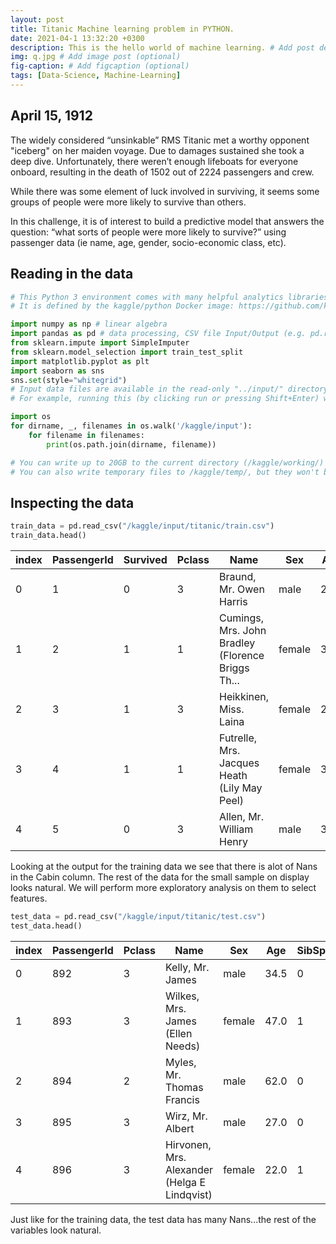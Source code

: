 ```yaml
---
layout: post
title: Titanic Machine learning problem in PYTHON.
date: 2021-04-1 13:32:20 +0300
description: This is the hello world of machine learning. # Add post description (optional)
img: q.jpg # Add image post (optional)
fig-caption: # Add figcaption (optional)
tags: [Data-Science, Machine-Learning]
---
```

## April 15, 1912
The widely considered “unsinkable” RMS Titanic met a worthy opponent "iceberg" on her maiden voyage. Due to damages sustained she took a deep dive. Unfortunately, there weren’t enough lifeboats for everyone onboard, resulting in the death of 1502 out of 2224 passengers and crew.

While there was some element of luck involved in surviving, it seems some groups of people were more likely to survive than others.

In this challenge, it is of interest to build a predictive model that answers the question: “what sorts of people were more likely to survive?” using passenger data (ie name, age, gender, socio-economic class, etc).
## Reading in the data
```python
# This Python 3 environment comes with many helpful analytics libraries installed
# It is defined by the kaggle/python Docker image: https://github.com/kaggle/docker-python

import numpy as np # linear algebra
import pandas as pd # data processing, CSV file Input/Output (e.g. pd.read_csv)
from sklearn.impute import SimpleImputer
from sklearn.model_selection import train_test_split
import matplotlib.pyplot as plt
import seaborn as sns
sns.set(style="whitegrid")
# Input data files are available in the read-only "../input/" directory
# For example, running this (by clicking run or pressing Shift+Enter) will list all files under the input directory

import os
for dirname, _, filenames in os.walk('/kaggle/input'):
    for filename in filenames:
        print(os.path.join(dirname, filename))

# You can write up to 20GB to the current directory (/kaggle/working/) that gets preserved as output when you create a version using "Save & Run All" 
# You can also write temporary files to /kaggle/temp/, but they won't be saved outside of the current session
```
## Inspecting the data

```python
train_data = pd.read_csv("/kaggle/input/titanic/train.csv")
train_data.head()
```

| index |PassengerId | Survived | Pclass	|Name	|Sex	|Age	|SibSp	|Parch	|Ticket	|Fare	|Cabin	|Embarked|
|------|------|----------|-----------|-------|-------|-------|-------|-------|-------|-------|--------|---------|
|0	|1	|0	|3	|Braund, Mr. Owen Harris	|male	|22.0	|1	|0	|A/5 21171	|7.2500|	NaN |	S |
|1	|2	|1	|1|	Cumings, Mrs. John Bradley (Florence Briggs Th...	|female	|38.0|	1|	0|	PC 17599|	71.2833	|C85|	C |
|2	|3	|1	|3	|Heikkinen, Miss. Laina	|female	|26.0	|0	|0	|STON/O2. 3101282	|7.9250|	NaN|	S |
|3	|4	|1	|1	|Futrelle, Mrs. Jacques Heath (Lily May Peel)	|female	|35.0	|1	|0	|113803|	53.1000	|C123	|S |
|4	|5	|0	|3	|Allen, Mr. William Henry	|male	|35.0	|0	|0	|373450|	8.0500|	NaN	|S |

Looking at the output for the training data we see that there is alot of Nans in the Cabin column. The rest of the data for the small 
sample on display looks natural. We will perform more exploratory analysis on them to select features.

```python
test_data = pd.read_csv("/kaggle/input/titanic/test.csv")
test_data.head()
```

|index |PassengerId	|Pclass|	Name|	Sex|	Age	|SibSp	|Parch|	Ticket|	Fare|	Cabin	|Embarked |
|-----|-------|----------|-----------|-------|-------|-------|-------|-------|-------|-------|--------|
|0	|892	|3	|Kelly, Mr. James	|male|	34.5	|0|	0|	330911|	7.8292|	NaN|	Q|
|1	|893	|3	|Wilkes, Mrs. James (Ellen Needs)	|female|	47.0|	1|	0	|363272	|7.0000|	NaN|	S|
|2	|894	|2	|Myles, Mr. Thomas Francis|	male|	62.0|	0|	0|	240276|	9.6875	|NaN	|Q|
|3	|895	|3	|Wirz, Mr. Albert	|male|	27.0|	0	|0	|315154|	8.6625|	NaN	|S|
|4	|896	|3	|Hirvonen, Mrs. Alexander (Helga E Lindqvist)|	female|	22.0|	1|	1	|3101298|	12.2875	|NaN	|S|

Just like for the training data, the test data has many Nans...the rest of the variables look natural.
